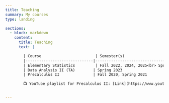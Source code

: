 ```yaml
---
title: Teaching
summary: My courses
type: landing

sections:
  - block: markdown
    content:
      title: Teaching
      text: |

        | Course                        | Semester(s)                         | Institution                  |
        |------------------------------|-------------------------------------|------------------------------|
        | Elementary Statistics         | Fall 2022, 2024, 2025<br> Spring 2024, 2025 | UofSC | 
        | Data Analysis II (TA)        | Spring 2023                         | UofSC |
        | Precalculus II               | Fall 2020, Spring 2021              | UPR    |

        📺 YouTube playlist for Precalculus II: [Link](https://www.youtube.com/playlist?list=PL9z8gr5IRHKKX4RgvmOLOVXSKlH3sbteQ)


---
```


